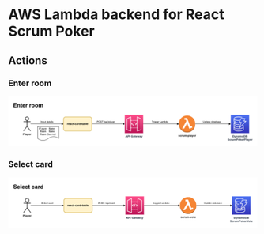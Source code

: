 # AWS Lambda backend for React Scrum Poker

## Actions

### Enter room
![Diagram illustration of Scrum Poker game action: Enter room](./images/ScrumPoker-Enter-Room.png)


### Select card
![Diagram illustration of Scrum Poker game action: Select card](./images/ScrumPoker-Select-Card.png)
